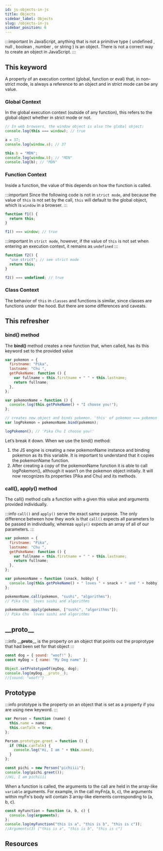 ```yaml
---
id: js-objects-in-js
title: Objects
sidebar_label: Objects
slug: /objects-in-js
sidebar_position: 6
---
```


:::important
In JavaScript, anything that is not a primitive type ( undefined , null , boolean , number , or string ) is an object.
There is not a correct way to create an object in JavaScript.
:::

## This keyword

A property of an execution context (global, function or eval) that, in non–strict mode, is always a reference to an object and in strict mode can be any value.

### Global Context

In the global execution context (outside of any function), this refers to the global object whether in strict mode or not.

```javascript
// In web browsers, the window object is also the global object:
console.log(this === window); // true

a = 37;
console.log(window.a); // 37

this.b = "MDN";
console.log(window.b); // "MDN"
console.log(b); // "MDN"
```

### Function Context

Inside a function, the value of this depends on how the function is called.

:::important
Since the following code is not in `strict mode`, and because the value of `this` is not set by the call, `this` will default to the global object, which is `window` in a browser.
:::

```javascript
function f1() {
  return this;
}

f1() === window; // true
```

:::important
In `strict mode`, however, if the value of `this` is not set when entering an execution context, it remains as `undefined`
:::

```javascript
function f2() {
  "use strict"; // see strict mode
  return this;
}

f2() === undefined; // true
```

### Class Context

The behavior of `this` in `classes` and functions is similar, since classes are functions under the hood. But there are some differences and caveats.

## This refresher

### bind() method

The **bind()** method creates a new function that, when called, has its this keyword set to the provided value

```javascript
var pokemon = {
  firstname: "Pika",
  lastname: "Chu ",
  getPokeName: function () {
    var fullname = this.firstname + " " + this.lastname;
    return fullname;
  },
};

var pokemonName = function () {
  console.log(this.getPokeName() + "I choose you!");
};

// creates new object and binds pokemon. 'this' of pokemon === pokemon now
var logPokemon = pokemonName.bind(pokemon);

logPokemon(); // 'Pika Chu I choose you!'
```

Let’s break it down. When we use the bind() method:

1. the JS engine is creating a new pokemonName instance and binding pokemon as its this variable. It is important to understand that it copies the pokemonName function.
2. After creating a copy of the pokemonName function it is able to call logPokemon(), although it wasn’t on the pokemon object initially. It will now recognizes its properties (Pika and Chu) and its methods.

### call(), apply() method

The call() method calls a function with a given this value and arguments provided individually.

:::info
`call()` and `apply()` serve the exact same purpose. The only difference between how they work is that `call()` expects all parameters to be passed in individually, whereas `apply()` expects an array of all of our parameters.
:::

```javascript
var pokemon = {
  firstname: "Pika",
  lastname: "Chu ",
  getPokeName: function () {
    var fullname = this.firstname + " " + this.lastname;
    return fullname;
  },
};

var pokemonName = function (snack, hobby) {
  console.log(this.getPokeName() + " loves " + snack + " and " + hobby);
};

pokemonName.call(pokemon, "sushi", "algorithms");
// Pika Chu  loves sushi and algorithms

pokemonName.apply(pokemon, ["sushi", "algorithms"]);
// Pika Chu  loves sushi and algorithms
```

## \_\_**proto**\_\_

:::info
\_\_**proto**\_\_ is the property on an object that points out the proprotype that had been set for that object
:::

```javascript
const dog = { sound: "woof!" };
const myDog = { name: "My Dog name" };

Object.setPrototypeOf(myDog, dog);
console.log(myDog.__proto__);
//{sound: "woof!"}
```

## Prototype

:::info
prototype is the property on an object that is set as a property if you are using new keyword.
:::

```javascript
var Person = function (name) {
  this.name = name;
  this.canTalk = true;
};

Person.prototype.greet = function () {
  if (this.canTalk) {
    console.log("Hi, I am " + this.name);
  }
};

const pichi = new Person("pichiiii");
console.log(pichi.greet());
//Hi, I am pichiiii
```

When a function is called, the arguments to the call are held in the array-like `variable` arguments. For example, in the call myFn(a, b, c), the arguments within myFn's body will contain 3 array-like elements corresponding to (a, b, c).

```javascript
const myFunction = function (a, b, c) {
  console.log(arguments);
};
console.log(myFunction("this is a", "this is b", "this is c"));
//Arguments(3) ["this is a", "this is b", "this is c"]
```

## Resources
